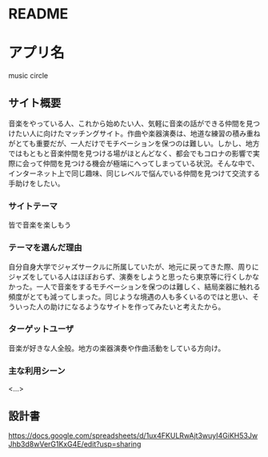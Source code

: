 # README

# アプリ名
music circle

## サイト概要
音楽をやっている人、これから始めたい人、気軽に音楽の話ができる仲間を見つけたい人に向けたマッチングサイト。作曲や楽器演奏は、地道な練習の積み重ねがとても重要だが、一人だけでモチベーションを保つのは難しい。しかし、地方ではもともと音楽仲間を見つける場がほとんどなく、都会でもコロナの影響で実際に会って仲間を見つける機会が極端にへってしまっている状況。そんな中で、インターネット上で同じ趣味、同じレベルで悩んでいる仲間を見つけて交流する手助けをしたい。

### サイトテーマ
皆で音楽を楽しもう

### テーマを選んだ理由
自分自身大学でジャズサークルに所属していたが、地元に戻ってきた際、周りにジャズをしている人はほぼおらず、演奏をしようと思ったら東京等に行くしかなかった。一人で音楽をするモチベーションを保つのは難しく、結局楽器に触れる頻度がとても減ってしまった。同じような境遇の人も多くいるのではと思い、そういった人の助けになるようなサイトを作ってみたいと考えたから。

### ターゲットユーザ
音楽が好きな人全般。地方の楽器演奏や作曲活動をしている方向け。

### 主な利用シーン
<...>

## 設計書
https://docs.google.com/spreadsheets/d/1ux4FKULRwAjt3wuyI4GiKH53JwJhb3d8wVerG1KxG4E/edit?usp=sharing

